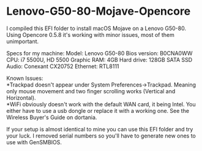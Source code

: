 # Lenovo-G50-80-Mojave-Opencore
I compiled this EFI folder to install macOS Mojave on a Lenovo G50-80. 
Using Opencore 0.5.8 it's working with minor issues, most of them unimportant.  

Specs for my machine: 
Model: Lenovo G50-80 
Bios version: B0CNA0WW 
CPU: i7 5500U, HD 5500 Graphic 
RAM: 4GB 
Hard drive: 128GB SATA SSD 
Audio: Conexant CX20752 
Ethernet: RTL8111  

Known Issues:  
*Trackpad doesn't appear under System Preferences->Trackpad. Meaning only mouse movement and two finger scrolling works (Vertical and Horizontal).  
*WiFi obviously doesn't work with the default WAN card, it being Intel. You either have to use a usb dongle or replace it with a working one. See the Wireless Buyer's Guide on dortania.  


If your setup is almost identical to mine you can use this EFI folder and try your luck. I removed serial numbers so you'll have to generate new ones to use with GenSMBIOS.
